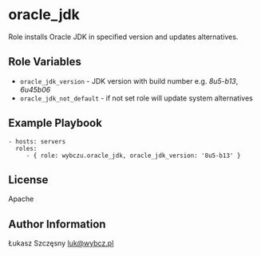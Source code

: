 oracle_jdk
==========

Role installs Oracle JDK in specified version and updates alternatives.

Role Variables
--------------

 * `oracle_jdk_version` - JDK version with build number e.g. *8u5-b13*, *6u45b06*
 * `oracle_jdk_not_default` - if not set role will update system alternatives

Example Playbook
-------------------------

    - hosts: servers
      roles:
         - { role: wybczu.oracle_jdk, oracle_jdk_version: '8u5-b13' }

License
-------

Apache

Author Information
------------------

Łukasz Szczęsny <luk@wybcz.pl>
